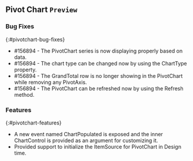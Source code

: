 ## Pivot Chart `Preview`

### Bug Fixes
{:#pivotchart-bug-fixes}

* \#156894 - The PivotChart series is now displaying properly based on data.
* \#156894 - The chart type can be changed now by using the ChartType property.
* \#156894 - The GrandTotal row is no longer showing in the PivotChart while removing any PivotAxis.
* \#156894 - The PivotChart can be refreshed now by using the Refresh method.  

### Features
{:#pivotchart-features}

* A new event named ChartPopulated is exposed and the inner ChartControl is provided as an argument for customizing it.
* Provided support to initialize the ItemSource for PivotChart in Design time.